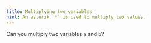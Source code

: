 ```yaml
---
title: Multiplying two variables
hint: An asterik `*` is used to multiply two values.
---
```


Can you multiply two variables `a` and `b`?
